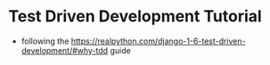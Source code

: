# Test Driven Development Tutorial

- following the https://realpython.com/django-1-6-test-driven-development/#why-tdd guide
